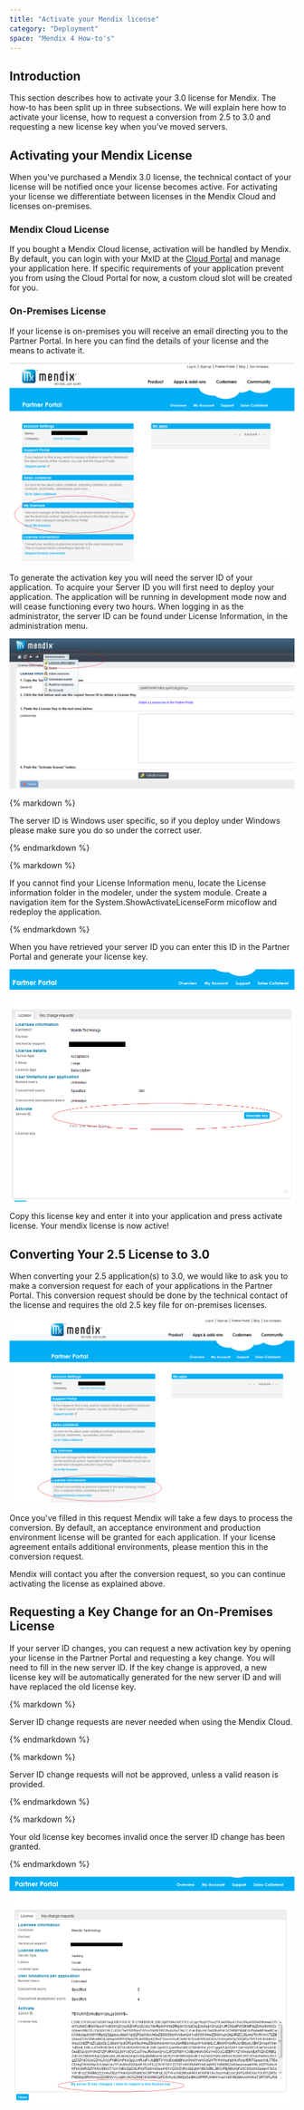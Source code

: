 ```yaml
---
title: "Activate your Mendix license"
category: "Deployment"
space: "Mendix 4 How-to's"
---
```

## Introduction

This section describes how to activate your 3.0 license for Mendix. The how-to has been split up in three subsections. We will explain here how to activate your license, how to request a conversion from 2.5 to 3.0 and requesting a new license key when you've moved servers.

## Activating your Mendix License

When you've purchased a Mendix 3.0 license, the technical contact of your license will be notified once your license becomes active. For activating your license we differentiate between licenses in the Mendix Cloud and licenses on-premises.

### Mendix Cloud License

If you bought a Mendix Cloud license, activation will be handled by Mendix. By default, you can login with your MxID at the [Cloud Portal](https://cloud.mendix.com/) and manage your application here. If specific requirements of your application prevent you from using the Cloud Portal for now, a custom cloud slot will be created for you.

### On-Premises License

If your license is on-premises you will receive an email directing you to the Partner Portal. In here you can find the details of your license and the means to activate it.

![](attachments/2621647/2752950.png)

To generate the activation key you will need the server ID of your application. To acquire your Server ID you will first need to deploy your application. The application will be running in development mode now and will cease functioning every two hours. When logging in as the administrator, the server ID can be found under License Information, in the administration menu.

![](attachments/2621647/2752949.png)

<div class="alert alert-warning">{% markdown %}

The server ID is Windows user specific, so if you deploy under Windows please make sure you do so under the correct user.

{% endmarkdown %}</div><div class="alert alert-warning">{% markdown %}

If you cannot find your License Information menu, locate the License information folder in the modeler, under the system module. Create a navigation item for the System.ShowActivateLicenseForm micoflow and redeploy the application.

{% endmarkdown %}</div>

When you have retrieved your server ID you can enter this ID in the Partner Portal and generate your license key.

![](attachments/2621647/2752924.png)

Copy this license key and enter it into your application and press activate license. Your mendix license is now active!

## Converting Your 2.5 License to 3.0

When converting your 2.5 application(s) to 3.0, we would like to ask you to make a conversion request for each of your applications in the Partner Portal. This conversion request should be done by the technical contact of the license and requires the old 2.5 key file for on-premises licenses.

![](attachments/2621647/2752948.png)

Once you've filled in this request Mendix will take a few days to process the conversion. By default, an acceptance environment and production environment license will be granted for each application. If your license agreement entails additional environments, please mention this in the conversion request.

Mendix will contact you after the conversion request, so you can continue activating the license as explained above.

## Requesting a Key Change for an On-Premises License

If your server ID changes, you can request a new activation key by opening your license in the Partner Portal and requesting a key change. You will need to fill in the new server ID. If the key change is approved, a new license key will be automatically generated for the new server ID and will have replaced the old license key.

<div class="alert alert-info">{% markdown %}

Server ID change requests are never needed when using the Mendix Cloud.

{% endmarkdown %}</div><div class="alert alert-warning">{% markdown %}

Server ID change requests will not be approved, unless a valid reason is provided.

{% endmarkdown %}</div><div class="alert alert-warning">{% markdown %}

Your old license key becomes invalid once the server ID change has been granted.

{% endmarkdown %}</div>

![](attachments/2621647/2752925.png)
